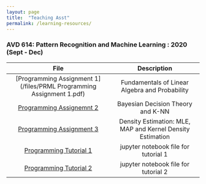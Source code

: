 ```yaml
---
layout: page
title:  "Teaching Asst"
permalink: /learning-resources/
---
```

### AVD 614: Pattern Recognition and Machine Learning : 2020 (Sept - Dec)
| File | Description   |
| :-----------: |:-------------:|
|[Programming Assignment 1](/files/PRML Programming Assignment 1.pdf) | Fundamentals of Linear Algebra and Probability |
|[Programming Assignemnt 2](/files/PRML_Programming_asst_2.pdf) | Bayesian Decision Theory and K-NN|
|[Programming Assignment 3](/files/PRML_Programming_asst_3.pdf) | Density Estimation: MLE, MAP and Kernel Density Estimation |
|[Programming Tutorial 1](https://www.dropbox.com/s/42ep20qd2ayeozt/Prog_Asst_1_tutorial.ipynb?dl=0) | jupyter notebook file for tutorial 1 |
|[Programming Tutorial 2](https://www.dropbox.com/s/10wwpymcahalcxp/Programming%20assignment%202_tutorial.ipynb?dl=0) | jupyter notebook file for tutorial 2 |

